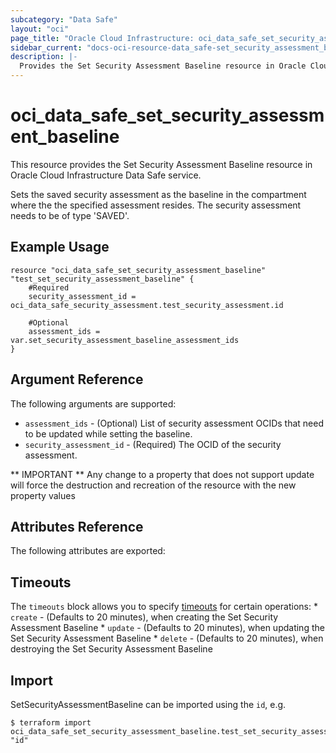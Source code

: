 ```yaml
---
subcategory: "Data Safe"
layout: "oci"
page_title: "Oracle Cloud Infrastructure: oci_data_safe_set_security_assessment_baseline"
sidebar_current: "docs-oci-resource-data_safe-set_security_assessment_baseline"
description: |-
  Provides the Set Security Assessment Baseline resource in Oracle Cloud Infrastructure Data Safe service
---
```


# oci_data_safe_set_security_assessment_baseline
This resource provides the Set Security Assessment Baseline resource in Oracle Cloud Infrastructure Data Safe service.

Sets the saved security assessment as the baseline in the compartment where the the specified assessment resides. The security assessment needs to be of type 'SAVED'.

## Example Usage

```hcl
resource "oci_data_safe_set_security_assessment_baseline" "test_set_security_assessment_baseline" {
	#Required
	security_assessment_id = oci_data_safe_security_assessment.test_security_assessment.id

	#Optional
	assessment_ids = var.set_security_assessment_baseline_assessment_ids
}
```

## Argument Reference

The following arguments are supported:

* `assessment_ids` - (Optional) List of security assessment OCIDs that need to be updated while setting the baseline.
* `security_assessment_id` - (Required) The OCID of the security assessment.


** IMPORTANT **
Any change to a property that does not support update will force the destruction and recreation of the resource with the new property values

## Attributes Reference

The following attributes are exported:


## Timeouts

The `timeouts` block allows you to specify [timeouts](https://registry.terraform.io/providers/hashicorp/oci/latest/docs/guides/changing_timeouts) for certain operations:
	* `create` - (Defaults to 20 minutes), when creating the Set Security Assessment Baseline
	* `update` - (Defaults to 20 minutes), when updating the Set Security Assessment Baseline
	* `delete` - (Defaults to 20 minutes), when destroying the Set Security Assessment Baseline


## Import

SetSecurityAssessmentBaseline can be imported using the `id`, e.g.

```
$ terraform import oci_data_safe_set_security_assessment_baseline.test_set_security_assessment_baseline "id"
```

